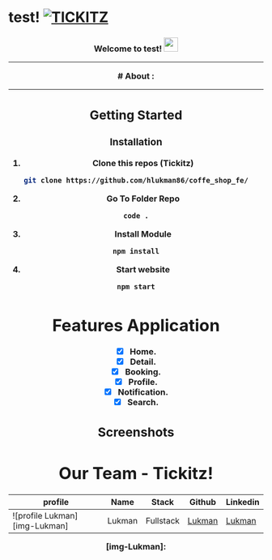 # test!  [![TICKITZ](https://awesome.re/badge-flat2.svg)](https://)
<h3 align="center">


  
  Welcome to test!
  <img src="https://media.giphy.com/media/hvRJCLFzcasrR4ia7z/giphy.gif" width="28">
  
---
<div align="center">
# About :
  
---
## Getting Started
  
### Installation
  
1. Clone this repos (Tickitz)
```sh
git clone https://github.com/hlukman86/coffe_shop_fe/
```
2. Go To Folder Repo
```sh
code .
```
3. Install Module
```sh
npm install
```
  
4. Start website
```sh
npm start
```
  
# Features Application
- [x] Home.
- [x] Detail.
- [x] Booking.
- [x] Profile.
- [x] Notification.
- [x] Search.
## Screenshots  

  
# Our Team - Tickitz!
 | profile | Name | Stack | Github | Linkedin |
 | ------- | ---- | ------ | ------ | -------- |
 | ![profile Lukman][img-Lukman] | Lukman | Fullstack | [Lukman](https://github.com/hlukman86)|[Lukman]()
  
[img-Lukman]: 

